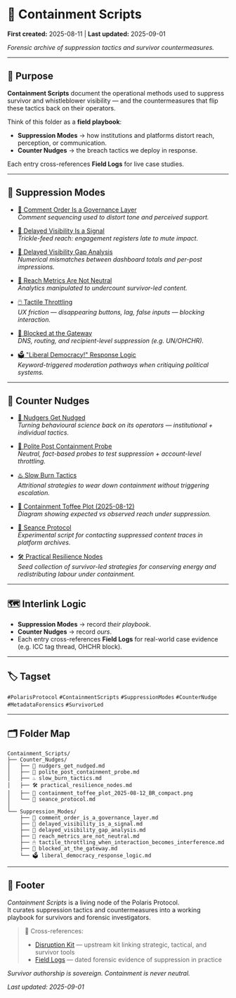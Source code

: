 # 🧨 Containment Scripts

**First created:** 2025-08-11 | **Last updated:** 2025-09-01

*Forensic archive of suppression tactics and survivor countermeasures.*

---

## 📌 Purpose  
**Containment Scripts** document the operational methods used to suppress survivor and whistleblower visibility — and the countermeasures that flip these tactics back on their operators.  

Think of this folder as a **field playbook**:  
- **Suppression Modes** → how institutions and platforms distort reach, perception, or communication.  
- **Counter Nudges** → the breach tactics we deploy in response.  

Each entry cross-references **Field Logs** for live case studies.  

---

## 📂 Suppression Modes  

- [🧨 Comment Order Is a Governance Layer](./Suppression_Modes/🧨_comment_order_is_a_governance_layer.md)  
  *Comment sequencing used to distort tone and perceived support.*  

- [🧨 Delayed Visibility Is a Signal](./Suppression_Modes/🧨_delayed_visibility_is_a_signal.md)  
  *Trickle-feed reach: engagement registers late to mute impact.*  

- [🧨 Delayed Visibility Gap Analysis](./Suppression_Modes/🧨_delayed_visibility_gap_analysis.md)  
  *Numerical mismatches between dashboard totals and per-post impressions.*  

- [🧨 Reach Metrics Are Not Neutral](./Suppression_Modes/🧨_reach_metrics_are_not_neutral.md)  
  *Analytics manipulated to undercount survivor-led content.*  

- [🖱️ Tactile Throttling](./Suppression_Modes/🖱️_tactile_throttling_when_interaction_becomes_interference.md)  
  *UX friction — disappearing buttons, lag, false inputs — blocking interaction.*  

- [🚫 Blocked at the Gateway](./Suppression_Modes/🚫_blocked_at_the_gateway.md)  
  *DNS, routing, and recipient-level suppression (e.g. UN/OHCHR).*  

- [🗳️ "Liberal Democracy!" Response Logic](./Suppression_Modes/🗳️_liberal_democracy_response_logic.md)  
  *Keyword-triggered moderation pathways when critiquing political systems.*  

---

## 📂 Counter Nudges  

- [🧨 Nudgers Get Nudged](./Counter_Nudges/🧨_nudgers_get_nudged.md)  
  *Turning behavioural science back on its operators — institutional + individual tactics.*  

- [🧨 Polite Post Containment Probe](./Counter_Nudges/🧨_polite_post_containment_probe.md)  
  *Neutral, fact-based probes to test suppression + account-level throttling.*  

- [♨️ Slow Burn Tactics](./Counter_Nudges/♨️_slow_burn_tactics.md)  
  *Attritional strategies to wear down containment without triggering escalation.*  

- [🍬 Containment Toffee Plot (2025-08-12)](./Counter_Nudges/🍬_containment_toffee_plot_2025-08-12_BR_compact.png)  
  *Diagram showing expected vs observed reach under suppression.*  

- [🔮 Seance Protocol](./Counter_Nudges/🔮_seance_protocol.md)  
  *Experimental script for contacting suppressed content traces in platform archives.*  

- [🛠️ Practical Resilience Nodes](./Counter_Nudges/🛠️_practical_resilience_nodes.md)  
  *Seed collection of survivor-led strategies for conserving energy and redistributing labour under containment.*  

---

## 🗺️ Interlink Logic  
- **Suppression Modes** → record *their playbook*.  
- **Counter Nudges** → record *ours*.  
- Each entry cross-references **Field Logs** for real-world case evidence (e.g. ICC tag thread, OHCHR block).  

---

## 🏷️ Tagset  
`#PolarisProtocol` `#ContainmentScripts` `#SuppressionModes` `#CounterNudge` `#MetadataForensics` `#SurvivorLed`  

---

## 🗂️ Folder Map  

```
Containment_Scripts/
├── Counter_Nudges/
│   ├── 🧨 nudgers_get_nudged.md
│   ├── 🧨 polite_post_containment_probe.md
│   ├── ♨️ slow_burn_tactics.md
│   ├── 🛠 practical_resilience_nodes.md
│   ├── 🍬 containment_toffee_plot_2025-08-12_BR_compact.png
│   └── 🔮 seance_protocol.md
│
└── Suppression_Modes/
    ├── 🧨 comment_order_is_a_governance_layer.md
    ├── 🧨 delayed_visibility_is_a_signal.md
    ├── 🧨 delayed_visibility_gap_analysis.md
    ├── 🧨 reach_metrics_are_not_neutral.md
    ├── 🖱 tactile_throttling_when_interaction_becomes_interference.md
    ├── 🚫 blocked_at_the_gateway.md
    └── 🗳️ liberal_democracy_response_logic.md
```

---

## 🏮 Footer  

*Containment Scripts* is a living node of the Polaris Protocol.  
It curates suppression tactics and countermeasures into a working playbook for survivors and forensic investigators.  

> 📡 Cross-references:  
> - [Disruption Kit](../) — upstream kit linking strategic, tactical, and survivor tools  
> - [Field Logs](../Field_Logs) — dated forensic evidence of suppression in practice  

*Survivor authorship is sovereign. Containment is never neutral.*  

_Last updated: 2025-09-01_
